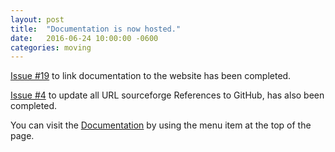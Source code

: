 ```yaml
---
layout: post
title:  "Documentation is now hosted."
date:   2016-06-24 10:00:00 -0600
categories: moving
---
```


[Issue #19](https://github.com/utPLSQL/utPLSQL/issues/19) to link documentation to the website has been completed. 

[Issue #4](https://github.com/utPLSQL/utPLSQL/issues/4) to update all URL sourceforge References to GitHub, has also been completed.

You can visit the [Documentation](/Documentation) by using the menu item at the top of the page.